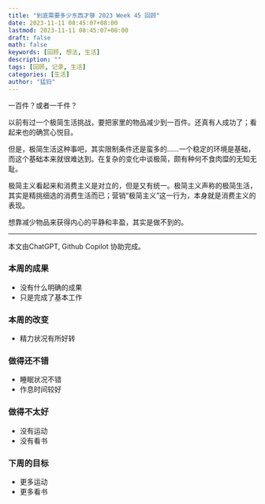```yaml
---
title: "到底需要多少东西才够 2023 Week 45 回顾"
date: 2023-11-11 08:45:07+08:00
lastmod: 2023-11-11 08:45:07+08:00
draft: false
math: false
keywords: [回顾, 想法, 生活]
description: ""
tags: [回顾, 记录, 生活]
categories: [生活]
author: "猛犸"
---
```


一百件？或者一千件？

以前有过一个极简生活挑战，要把家里的物品减少到一百件。还真有人成功了；看起来也的确赏心悦目。

但是，极简生活这种事吧，其实限制条件还是蛮多的……一个稳定的环境是基础，而这个基础本来就很难达到。在复杂的变化中谈极简，颇有种何不食肉糜的无知无耻。

极简主义看起来和消费主义是对立的，但是又有统一。极简主义声称的极简生活，其实是精挑细选的消费生活而已；营销“极简主义”这一行为，本身就是消费主义的表现。

想靠减少物品来获得内心的平静和丰盈，其实是做不到的。

---

本文由ChatGPT, Github Copilot 协助完成。

### 本周的成果

- 没有什么明确的成果
- 只是完成了基本工作

### 本周的改变

- 精力状况有所好转

### 做得还不错

- 睡眠状况不错
- 作息时间较好

### 做得不太好

- 没有运动
- 没有看书

### 下周的目标

- 更多运动
- 更多看书
